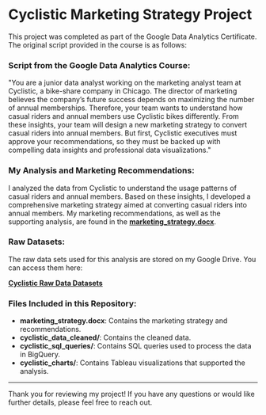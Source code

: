 # Cyclistic Marketing Strategy Project

This project was completed as part of the Google Data Analytics Certificate. The original script provided in the course is as follows:

### Script from the Google Data Analytics Course:
"You are a junior data analyst working on the marketing analyst team at Cyclistic, a bike-share company in Chicago. The director of marketing believes the company’s future success depends on maximizing the number of annual memberships. Therefore, your team wants to understand how casual riders and annual members use Cyclistic bikes differently. From these insights, your team will design a new marketing strategy to convert casual riders into annual members. But first, Cyclistic executives must approve your recommendations, so they must be backed up with compelling data insights and professional data visualizations."

### My Analysis and Marketing Recommendations:
I analyzed the data from Cyclistic to understand the usage patterns of casual riders and annual members. Based on these insights, I developed a comprehensive marketing strategy aimed at converting casual riders into annual members. My marketing recommendations, as well as the supporting analysis, are found in the [**marketing_strategy.docx**](./marketing_strategy.docx).

### Raw Datasets:
The raw data sets used for this analysis are stored on my Google Drive. You can access them here:

[**Cyclistic Raw Data Datasets**](https://drive.google.com/drive/folders/1tMPPoVEOMYAYwqA-0Zm0P7s2fE28U3ox?usp=drive_link)

### Files Included in this Repository:
- **marketing_strategy.docx**: Contains the marketing strategy and recommendations.
- **cyclistic_data_cleaned/**: Contains the cleaned data.
- **cyclistic_sql_queries/**: Contains SQL queries used to process the data in BigQuery.
- **cyclistic_charts/**: Contains Tableau visualizations that supported the analysis.

---

Thank you for reviewing my project! If you have any questions or would like further details, please feel free to reach out.

